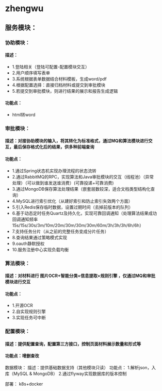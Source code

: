 # zhengwu

## 服务模块：

### 协助模块：
#### 描述：
* 1.登陆相关（登陆可配置-配置模块交互）
* 2.用户顺序填写表单
* 3.系统根据表单数据结合材料模板，生成word/pdf
* 4.根据配置选择：直接归档材料或提交到审批模块
* 5.若提交到审批模块，则进行结果的展示和报告生成逻辑
#### 功能点：
* html转word

### 审批模块：
#### 描述：对接协助模块的输入，将其转化为标准格式，通过MQ和算法模块进行交互，最后保存格式化后的结果，供多种前端查询
#### 功能点：
* 1.通过Spring状态机实现办理流程的状态流转
* 2.通过RabbitMQ的RPC，实现算法和Java审批模块的交互（线程池）（异常处理）（可以做到谁发送谁消费）(可靠投递+可靠消费)
* 3.通过MongoDB保存算法处理结果（嵌套层数较深，适合文档类型结构化查询）
* 4.MySQL进行索引优化（从建好索引和防止索引失效两个方面）
* 5.引入Redis保存临时数据，设置过期时间（去掉前版本的队列）
* 6.基于动态定时任务Quartz及持久化，实现可靠回调通知（处理算法结果成功 回调通知频率 15s/15s/30s/3m/10m/20m/30m/30m/30m/60m/3h/3h/3h/6h/6h）
* 7.支持任务分片（从之前的完整任务变成分片任务）
* 8.查询结果通过策略模式实现
* 9.oauth静默授权
* 10.服务注册中心实现负载均衡


### 算法模块：
#### 描述：对材料进行 图片OCR+智能分类+信息提取+规则引擎 ，仅通过MQ和审批模块进行交互
#### 功能点：
* 1.开源OCR
* 2.自实现规则引擎
* 3.实现任务可中断

### 配置模块：
#### 描述：提供配置查询，配置第三方接口，控制页面材料展示数量和形式等
#### 功能点：增删查改

数据模块：
描述：提供基础数据支持（其他模块只读）
功能点：
1.解析json，入库（MySQL & MongoDB）
2.通过flyway实现数据库的版本控制

部署：
k8s+docker